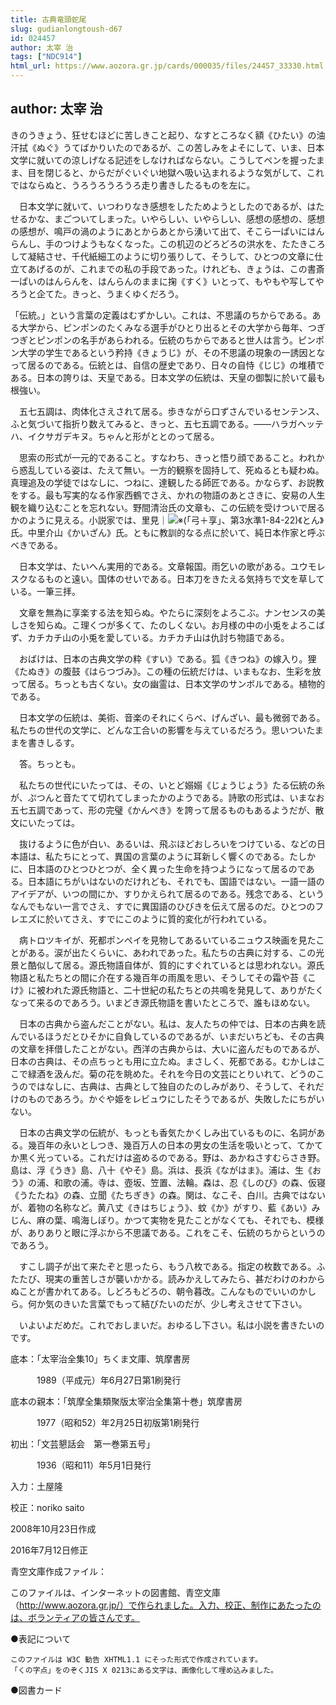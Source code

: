 ```yaml
---
title: 古典竜頭蛇尾
slug: gudianlongtoush-d67
id: 024457
author: 太宰 治
tags: ["NDC914"]
html_url: https://www.aozora.gr.jp/cards/000035/files/24457_33330.html
---
```


## author: 太宰 治

きのうきょう、狂せむほどに苦しきこと起り、なすところなく額《ひたい》の油汗拭《ぬぐ》うてばかりいたのであるが、この苦しみをよそにして、いま、日本文学に就いての涼しげなる記述をしなければならない。こうしてペンを握ったまま、目を閉じると、からだがぐいぐい地獄へ吸い込まれるような気がして、これではならぬと、うろうろうろうろ走り書きしたるものを左に。



　日本文学に就いて、いつわりなき感想をしたためようとしたのであるが、はたせるかな、まごついてしまった。いやらしい、いやらしい、感想の感想の、感想の感想が、鳴戸の渦のようにあとからあとから湧いて出て、そこら一ぱいにはんらんし、手のつけようもなくなった。この机辺のどろどろの洪水を、たたきころして凝結させ、千代紙細工のように切り張りして、そうして、ひとつの文章に仕立てあげるのが、これまでの私の手段であった。けれども、きょうは、この書斎一ぱいのはんらんを、はんらんのままに掬《すく》いとって、もやもや写してやろうと企てた。きっと、うまくゆくだろう。



「伝統。」という言葉の定義はむずかしい。これは、不思議のちからである。ある大学から、ピンポンのたくみなる選手がひとり出るとその大学から毎年、つぎつぎとピンポンの名手があらわれる。伝統のちからであると世人は言う。ピンポン大学の学生であるという矜持《きょうじ》が、その不思議の現象の一誘因となって居るのである。伝統とは、自信の歴史であり、日々の自恃《じじ》の堆積である。日本の誇りは、天皇である。日本文学の伝統は、天皇の御製に於いて最も根強い。



　五七五調は、肉体化さえされて居る。歩きながら口ずさんでいるセンテンス、ふと気づいて指折り数えてみると、きっと、五七五調である。――ハラガヘッテハ、イクサガデキヌ。ちゃんと形がととのって居る。



　思索の形式が一元的であること。すなわち、きっと悟り顔であること。われから惑乱している姿は、たえて無い。一方的観察を固持して、死ぬるとも疑わぬ。真理追及の学徒ではなしに、つねに、達観したる師匠である。かならず、お説教をする。最も写実的なる作家西鶴でさえ、かれの物語のあとさきに、安易の人生観を織り込むことを忘れない。野間清治氏の文章も、この伝統を受けついで居るかのように見える。小説家では、里見｜![※(「弓＋享」、第3水準1-84-22)](https://www.aozora.gr.jp/cards/000035/files/../../../gaiji/1-84/1-84-22.png)《とん》氏。中里介山《かいざん》氏。ともに教訓的なる点に於いて、純日本作家と呼ぶべきである。



　日本文学は、たいへん実用的である。文章報国。雨乞いの歌がある。ユウモレスクなるものと遠い。国体のせいである。日本刀をきたえる気持ちで文を草している。一筆三拝。



　文章を無為に享楽する法を知らぬ。やたらに深刻をよろこぶ。ナンセンスの美しさを知らぬ。こ理くつが多くて、たのしくない。お月様の中の小兎をよろこばず、カチカチ山の小兎を愛している。カチカチ山は仇討ち物語である。



　おばけは、日本の古典文学の粋《すい》である。狐《きつね》の嫁入り。狸《たぬき》の腹鼓《はらつづみ》。この種の伝統だけは、いまもなお、生彩を放って居る。ちっとも古くない。女の幽霊は、日本文学のサンボルである。植物的である。



　日本文学の伝統は、美術、音楽のそれにくらべ、げんざい、最も微弱である。私たちの世代の文学に、どんな工合いの影響を与えているだろう。思いついたままを書きしるす。

　答。ちっとも。

　私たちの世代にいたっては、その、いとど嫋嫋《じょうじょう》たる伝統の糸が、ぷつんと音たてて切れてしまったかのようである。詩歌の形式は、いまなお五七五調であって、形の完璧《かんぺき》を誇って居るものもあるようだが、散文にいたっては。



　抜けるように色が白い、あるいは、飛ぶほどおしろいをつけている、などの日本語は、私たちにとって、異国の言葉のように耳新しく響くのである。たしかに、日本語のひとつひとつが、全く異った生命を持つようになって居るのである。日本語にちがいはないのだけれども、それでも、国語ではない。一語一語のアイデアが、いつの間にか、すりかえられて居るのである。残念である、というなんでもない一言でさえ、すでに異国語のひびきを伝えて居るのだ。ひとつのフレエズに於いてさえ、すでにこのように質的変化が行われている。



　病トロツキイが、死都ポンペイを見物してあるいているニュウス映画を見たことがある。涙が出たくらいに、あわれであった。私たちの古典に対する、この光景と酷似して居る。源氏物語自体が、質的にすぐれているとは思われない。源氏物語と私たちとの間に介在する幾百年の雨風を思い、そうしてその霜や苔《こけ》に被われた源氏物語と、二十世紀の私たちとの共鳴を発見して、ありがたくなって来るのであろう。いまどき源氏物語を書いたところで、誰もほめない。



　日本の古典から盗んだことがない。私は、友人たちの仲では、日本の古典を読んでいるほうだとひそかに自負しているのであるが、いまだいちども、その古典の文章を拝借したことがない。西洋の古典からは、大いに盗んだものであるが、日本の古典は、その点ちっとも用に立たぬ。まさしく、死都である。むかしはここで緑酒を汲んだ。菊の花を眺めた。それを今日の文芸にとりいれて、どうのこうのではなしに、古典は、古典として独自のたのしみがあり、そうして、それだけのものであろう。かぐや姫をレビュウにしたそうであるが、失敗したにちがいない。



　日本の古典文学の伝統が、もっとも香気たかくしみ出ているものに、名詞がある。幾百年の永いとしつき、幾百万人の日本の男女の生活を吸いとって、てかてか黒く光っている。これだけは盗めるのである。野は、あかねさすむらさき野。島は、浮《うき》島、八十《やそ》島。浜は、長浜《ながはま》。浦は、生《おう》の浦、和歌の浦。寺は、壺坂、笠置、法輪。森は、忍《しのび》の森、仮寝《うたたね》の森、立聞《たちぎき》の森。関は、なこそ、白川。古典ではないが、着物の名称など。黄八丈《きはちじょう》、蚊《か》がすり、藍《あい》みじん、麻の葉、鳴海しぼり。かつて実物を見たことがなくても、それでも、模様が、ありありと眼に浮ぶから不思議である。これをこそ、伝統のちからというのであろう。



　すこし調子が出て来たぞと思ったら、もう八枚である。指定の枚数である。ふたたび、現実の重苦しさが襲いかかる。読みかえしてみたら、甚だわけのわからぬことが書かれてある。しどろもどろの、朝令暮改。こんなものでいいのかしら。何か気のきいた言葉でもって結びたいのだが、少し考えさせて下さい。



　いよいよだめだ。これでおしまいだ。おゆるし下さい。私は小説を書きたいのです。













底本：「太宰治全集10」ちくま文庫、筑摩書房

　　　1989（平成元）年6月27日第1刷発行

底本の親本：「筑摩全集類聚版太宰治全集第十巻」筑摩書房

　　　1977（昭和52）年2月25日初版第1刷発行

初出：「文芸懇話会　第一巻第五号」

　　　1936（昭和11）年5月1日発行

入力：土屋隆

校正：noriko saito

2008年10月23日作成

2016年7月12日修正

青空文庫作成ファイル：

このファイルは、インターネットの図書館、青空文庫（http://www.aozora.gr.jp/）で作られました。入力、校正、制作にあたったのは、ボランティアの皆さんです。











●表記について


	このファイルは W3C 勧告 XHTML1.1 にそった形式で作成されています。
	「くの字点」をのぞくJIS X 0213にある文字は、画像化して埋め込みました。







●図書カード